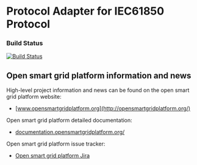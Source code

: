 # Protocol Adapter for IEC61850 Protocol

### Build Status

[![Build Status](http://ci.opensmartgridplatform.org/job/OSGP_Protocol-Adapter-IEC61850_development/badge/icon?style=plastic)](http://ci.opensmartgridplatform.org/job/OSGP_Protocol-Adapter-IEC61850_development/)


## Open smart grid platform information and news

High-level project information and news can be found on the open smart grid platform website: 
* [www.opensmartgridplatform.org](http://opensmartgridplatform.org/)

Open smart grid platform detailed documentation:
* [documentation.opensmartgridplatform.org/](http://documentation.opensmartgridplatform.org/)

Open smart grid platform issue tracker:
* [Open smart grid platform Jira](https://smartsocietyservices.atlassian.net/projects/OC/issues/)

